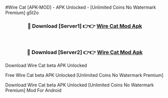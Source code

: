 #Wire Cat [APK-MOD] - APK Unlocked - [Unlimited Coins No Watermark Premium] g5t2o



<div align="center">

<h3>🔴 Download [Server1] 👉👉 <a href="https://momento.my/?title=Wire_Cat">Wire Cat Mod Apk</a></h3><br>

<h3>🔴 Download [Server2] 👉👉 <a href="https://momento.my/?title=Wire_Cat">Wire Cat Mod Apk</a></h3>
</div>



Download Wire Cat beta APK Unlocked

Free Wire Cat beta APK Unlocked [Unlimited Coins No Watermark Premium]

Download Wire Cat beta APK Unlocked [Unlimited Coins No Watermark Premium] Mod For Android

